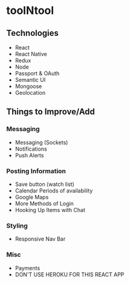 # toolNtool

## Technologies
- React
- React Native
- Redux
- Node
- Passport & OAuth
- Semantic UI
- Mongoose
- Geolocation

## Things to Improve/Add

### Messaging
- Messaging (Sockets)
- Notifications
- Push Alerts

### Posting Information
- Save button (watch list)
- Calendar Periods of availability
- Google Maps 
- More Methods of Login
- Hooking Up Items with Chat

### Styling
- Responsive Nav Bar

### Misc
- Payments
- DON'T USE HEROKU FOR THIS REACT APP
